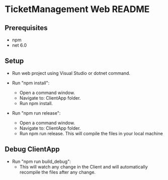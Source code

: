 # TicketManagement Web README

## Prerequisites

* npm
* net 6.0

## Setup

* Run web project using Visual Studio or dotnet command.

* Run "npm install":
	* Open a command window.
	* Navigate to: ClientApp folder.
	* Run npm install.

* Run "npm run release":
	* Open a command window.
	* Navigate to: ClientApp folder.
	* Run npm run release. This will compile the files in your local machine

## Debug ClientApp

* Run "npm run build_debug":
	* This will watch any change in the Client and will automatically recompile the files after any change.